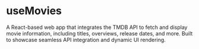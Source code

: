 # useMovies
A React-based web app that integrates the TMDB API to fetch and display movie information, including titles, overviews, release dates, and more. Built to showcase seamless API integration and dynamic UI rendering.

